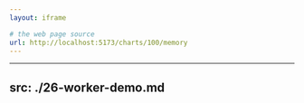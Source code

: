 ```yaml
---
layout: iframe

# the web page source
url: http://localhost:5173/charts/100/memory
---
```


---
src: ./26-worker-demo.md
---
